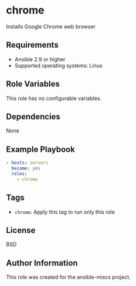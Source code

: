 chrome
=========

Installs Google Chrome web browser

Requirements
------------

- Ansible 2.9 or higher
- Supported operating systems: Linux

Role Variables
--------------

This role has no configurable variables.

Dependencies
------------

None

Example Playbook
----------------

```yaml
- hosts: servers
  become: yes
  roles:
    - chrome
```

Tags
----

- `chrome`: Apply this tag to run only this role

License
-------

BSD

Author Information
------------------

This role was created for the ansible-miscs project.
